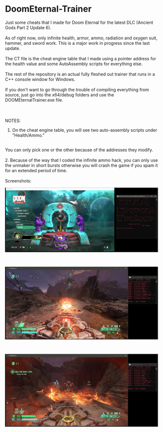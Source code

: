 # DoomEternal-Trainer
Just some cheats that I made for Doom Eternal for the latest DLC (Ancient Gods Part 2 Update 6).
<br>
<br>
As of right now, only infinite health, armor, ammo, radiation and oxygen suit, hammer, and sword  work.  This is a major work in progress since the last update.
<br>
<br>
The CT file is the cheat engine table that I made using a pointer address for the health value and some AutoAssembly scripts for everything else.
<br>
<br>
The rest of the repository is an actual fully fleshed out trainer that runs in a C++ console window for Windows.
<br>
<br>
If you don't want to go through the trouble of compiling everything from source, just go into the x64/debug folders and use the DOOMEternalTrainer.exe file.
<br>
<br>
<br>
<br>
NOTES:
<br>
1. On the cheat engine table, you will see two auto-assembly scripts under "Health/Ammo."
<br>
You can only pick one or the other because of the addresses they modify.
<br>
<br>
2. Because of the way that I coded the infinite ammo hack, you can only use the unmaker in short bursts otherwise you will crash the game if you spam it for an extended period of time.
<br>
<br>
Screenshots:

<p align="center">
  <img src="./screenshots/1.JPG" />
</p>
<br>
<p align="center">
  <img src="./screenshots/2.PNG" />
</p>
<br>
<p align="center">
  <img src="./screenshots/3.PNG" />
</p>